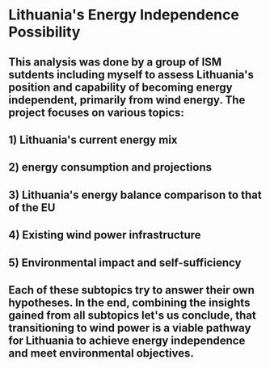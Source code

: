 # Lithuania's Energy Independence Possibility

## This analysis was done by a group of ISM sutdents including myself to assess Lithuania's position and capability of becoming energy independent, primarily from wind energy. The project focuses on various topics:

## 1) Lithuania's current energy mix
## 2) energy consumption and projections
## 3) Lithuania's energy balance comparison to that of the EU
## 4) Existing wind power infrastructure
## 5) Environmental impact and self-sufficiency

## Each of these subtopics try to answer their own hypotheses. In the end, combining the insights gained from all subtopics let's us conclude, that transitioning to wind power is a viable pathway for Lithuania to achieve energy independence and meet environmental objectives. 
